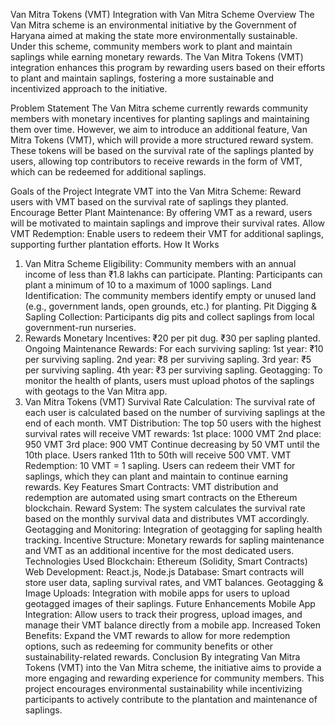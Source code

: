 Van Mitra Tokens (VMT) Integration with Van Mitra Scheme
Overview
The Van Mitra scheme is an environmental initiative by the Government of Haryana aimed at making the state more environmentally sustainable. Under this scheme, community members work to plant and maintain saplings while earning monetary rewards. The Van Mitra Tokens (VMT) integration enhances this program by rewarding users based on their efforts to plant and maintain saplings, fostering a more sustainable and incentivized approach to the initiative.

Problem Statement
The Van Mitra scheme currently rewards community members with monetary incentives for planting saplings and maintaining them over time. However, we aim to introduce an additional feature, Van Mitra Tokens (VMT), which will provide a more structured reward system. These tokens will be based on the survival rate of the saplings planted by users, allowing top contributors to receive rewards in the form of VMT, which can be redeemed for additional saplings.

Goals of the Project
Integrate VMT into the Van Mitra Scheme: Reward users with VMT based on the survival rate of saplings they planted.
Encourage Better Plant Maintenance: By offering VMT as a reward, users will be motivated to maintain saplings and improve their survival rates.
Allow VMT Redemption: Enable users to redeem their VMT for additional saplings, supporting further plantation efforts.
How It Works
1. Van Mitra Scheme
Eligibility: Community members with an annual income of less than ₹1.8 lakhs can participate.
Planting: Participants can plant a minimum of 10 to a maximum of 1000 saplings.
Land Identification: The community members identify empty or unused land (e.g., government lands, open grounds, etc.) for planting.
Pit Digging & Sapling Collection: Participants dig pits and collect saplings from local government-run nurseries.
2. Rewards
Monetary Incentives:
₹20 per pit dug.
₹30 per sapling planted.
Ongoing Maintenance Rewards:
For each surviving sapling:
1st year: ₹10 per surviving sapling.
2nd year: ₹8 per surviving sapling.
3rd year: ₹5 per surviving sapling.
4th year: ₹3 per surviving sapling.
Geotagging: To monitor the health of plants, users must upload photos of the saplings with geotags to the Van Mitra app.
3. Van Mitra Tokens (VMT)
Survival Rate Calculation:
The survival rate of each user is calculated based on the number of surviving saplings at the end of each month.
VMT Distribution:
The top 50 users with the highest survival rates will receive VMT rewards:
1st place: 1000 VMT
2nd place: 950 VMT
3rd place: 900 VMT
Continue decreasing by 50 VMT until the 10th place.
Users ranked 11th to 50th will receive 500 VMT.
VMT Redemption:
10 VMT = 1 sapling.
Users can redeem their VMT for saplings, which they can plant and maintain to continue earning rewards.
Key Features
Smart Contracts: VMT distribution and redemption are automated using smart contracts on the Ethereum blockchain.
Reward System: The system calculates the survival rate based on the monthly survival data and distributes VMT accordingly.
Geotagging and Monitoring: Integration of geotagging for sapling health tracking.
Incentive Structure: Monetary rewards for sapling maintenance and VMT as an additional incentive for the most dedicated users.
Technologies Used
Blockchain: Ethereum (Solidity, Smart Contracts)
Web Development: React.js, Node.js
Database: Smart contracts will store user data, sapling survival rates, and VMT balances.
Geotagging & Image Uploads: Integration with mobile apps for users to upload geotagged images of their saplings.
Future Enhancements
Mobile App Integration: Allow users to track their progress, upload images, and manage their VMT balance directly from a mobile app.
Increased Token Benefits: Expand the VMT rewards to allow for more redemption options, such as redeeming for community benefits or other sustainability-related rewards.
Conclusion
By integrating Van Mitra Tokens (VMT) into the Van Mitra scheme, the initiative aims to provide a more engaging and rewarding experience for community members. This project encourages environmental sustainability while incentivizing participants to actively contribute to the plantation and maintenance of saplings.

